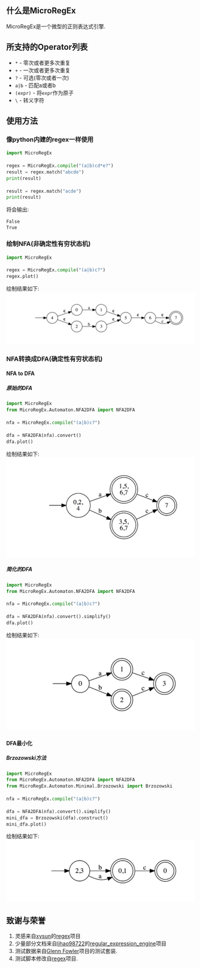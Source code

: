 ## 什么是MicroRegEx
MicroRegEx是一个微型的正则表达式引擎.

## 所支持的Operator列表
* `*` - 零次或者更多次重复 
* `+` - 一次或者更多次重复
* `?` - 可选(零次或者一次)
* `a|b` - 匹配a或者b
* `(expr)` - 将`expr`作为原子
* `\` - 转义字符 

## 使用方法 
### 像python内建的regex一样使用
```python
import MicroRegEx

regex = MicroRegEx.compile("(a|b)cd*e?")
result = regex.match("abcde")
print(result)

result = regex.match("acde")
print(result)
```

将会输出:
```text
False
True
```

### 绘制NFA(非确定性有穷状态机)
```python
import MicroRegEx

regex = MicroRegEx.compile("(a|b)c?")
regex.plot()
```

绘制结果如下:
![NFA](img/nfa.png)

### NFA转换成DFA(确定性有穷状态机)
#### NFA to DFA
##### 原始的DFA
```python
import MicroRegEx
from MicroRegEx.Automaton.NFA2DFA import NFA2DFA

nfa = MicroRegEx.compile("(a|b)c?")

dfa = NFA2DFA(nfa).convert()
dfa.plot()
```

绘制结果如下:
![DFA_native](img/dfa_native.png)

##### 简化的DFA
```python
import MicroRegEx
from MicroRegEx.Automaton.NFA2DFA import NFA2DFA

nfa = MicroRegEx.compile("(a|b)c?")

dfa = NFA2DFA(nfa).convert().simplify()
dfa.plot()
```

绘制结果如下:
![DFA_simplified](img/dfa_simplified.png)

#### DFA最小化
##### Brzozowski方法 
```python
import MicroRegEx
from MicroRegEx.Automaton.NFA2DFA import NFA2DFA
from MicroRegEx.Automaton.Minimal.Brzozowski import Brzozowski

nfa = MicroRegEx.compile("(a|b)c?")

dfa = NFA2DFA(nfa).convert().simplify()
mini_dfa = Brzozowski(dfa).construct()
mini_dfa.plot()
```

绘制结果如下:
![DFA_mini](img/dfa_mini.png)

## 致谢与荣誉 
1. 灵感来自[xysun](https://github.com/xysun)的[regex](https://github.com/xysun/regex)项目
2. 少量部分文档来自[lihao98722](https://github.com/lihao98722/)的[regular\_expression\_engine](https://github.com/lihao98722/regular_expression_engine)项目
3. 测试数据来自[Glenn Fowler](http://www.research.att.com/~gsf/testregex/)项目的测试套装.
4. 测试脚本修改自[regex](https://github.com/xysun/regex)项目.
